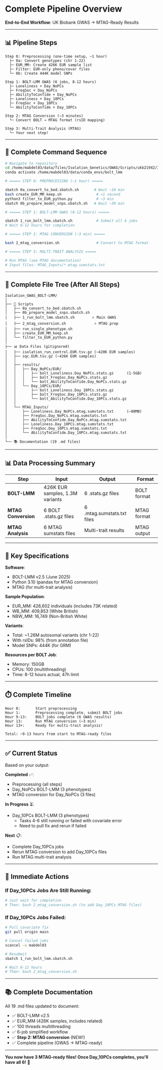 # Complete Pipeline Overview

**End-to-End Workflow**: UK Biobank GWAS → MTAG-Ready Results

---

## 📊 Pipeline Steps

```
Step 0: Preprocessing (one-time setup, ~1 hour)
  ├─ 0a: Convert genotypes (chr 1-22)
  ├─ EUR_MM: Create 426K EUR sample list
  ├─ Filter: EUR-only pheno/covar files
  └─ 0b: Create 444K model SNPs

Step 1: BOLT-LMM GWAS (6 jobs, 8-12 hours)
  ├─ Loneliness + Day_NoPCs
  ├─ FreqSoc + Day_NoPCs
  ├─ AbilityToConfide + Day_NoPCs
  ├─ Loneliness + Day_10PCs
  ├─ FreqSoc + Day_10PCs
  └─ AbilityToConfide + Day_10PCs

Step 2: MTAG Conversion (~3 minutes)
  └─ Convert BOLT → MTAG format (rsID mapping)

Step 3: Multi-Trait Analysis (MTAG)
  └─ Your next step!
```

---

## 🚀 Complete Command Sequence

```bash
# Navigate to repository
cd /home/mabdel03/data/files/Isolation_Genetics/GWAS/Scripts/ukb21942/Isolation_GWAS_BOLT-LMM
conda activate /home/mabdel03/data/conda_envs/bolt_lmm

# ===== STEP 0: PREPROCESSING (~1 hour) =====

sbatch 0a_convert_to_bed.sbatch.sh       # Wait ~10 min
bash create_EUR_MM_keep.sh                # <1 second
python3 filter_to_EUR_python.py           # ~3 min
sbatch 0b_prepare_model_snps.sbatch.sh   # Wait ~30 min

# ===== STEP 1: BOLT-LMM GWAS (8-12 hours) =====

sbatch 1_run_bolt_lmm.sbatch.sh           # Submit all 6 jobs
# Wait 8-12 hours for completion

# ===== STEP 2: MTAG CONVERSION (~3 min) =====

bash 2_mtag_conversion.sh                 # Convert to MTAG format

# ===== STEP 3: MULTI-TRAIT ANALYSIS =====

# Run MTAG (see MTAG documentation)
# Input files: MTAG_Inputs/*.mtag.sumstats.txt
```

---

## 📁 Complete File Tree (After All Steps)

```
Isolation_GWAS_BOLT-LMM/
│
├── 📜 Scripts
│   ├── 0a_convert_to_bed.sbatch.sh
│   ├── 0b_prepare_model_snps.sbatch.sh
│   ├── 1_run_bolt_lmm.sbatch.sh        ⭐ Main GWAS
│   ├── 2_mtag_conversion.sh             ⭐ MTAG prep
│   ├── run_single_phenotype.sh
│   ├── create_EUR_MM_keep.sh
│   └── filter_to_EUR_python.py
│
├── 📊 Data Files (gitignored)
│   ├── isolation_run_control.EUR.tsv.gz (~420K EUR samples)
│   ├── sqc.EUR.tsv.gz (~426K EUR samples)
│   │
│   ├── results/
│   │   ├── Day_NoPCs/EUR/
│   │   │   ├── bolt_Loneliness.Day_NoPCs.stats.gz      (1-5GB)
│   │   │   ├── bolt_FreqSoc.Day_NoPCs.stats.gz
│   │   │   └── bolt_AbilityToConfide.Day_NoPCs.stats.gz
│   │   └── Day_10PCs/EUR/
│   │       ├── bolt_Loneliness.Day_10PCs.stats.gz
│   │       ├── bolt_FreqSoc.Day_10PCs.stats.gz
│   │       └── bolt_AbilityToConfide.Day_10PCs.stats.gz
│   │
│   └── MTAG_Inputs/
│       ├── Loneliness.Day_NoPCs.mtag.sumstats.txt      (~80MB)
│       ├── FreqSoc.Day_NoPCs.mtag.sumstats.txt
│       ├── AbilityToConfide.Day_NoPCs.mtag.sumstats.txt
│       ├── Loneliness.Day_10PCs.mtag.sumstats.txt
│       ├── FreqSoc.Day_10PCs.mtag.sumstats.txt
│       └── AbilityToConfide.Day_10PCs.mtag.sumstats.txt
│
└── 📚 Documentation (19 .md files)
```

---

## 📊 Data Processing Summary

| Step | Input | Output | Format |
|------|-------|--------|--------|
| **BOLT-LMM** | 426K EUR samples, 1.3M variants | 6 .stats.gz files | BOLT format |
| **MTAG Conversion** | 6 BOLT .stats.gz files | 6 .mtag.sumstats.txt files | MTAG format |
| **MTAG Analysis** | 6 MTAG sumstats files | Multi-trait results | MTAG output |

---

## 🔑 Key Specifications

**Software**:
- BOLT-LMM v2.5 (June 2025)
- Python 3.10 (pandas for MTAG conversion)
- MTAG (for multi-trait analysis)

**Sample Population**:
- EUR_MM: 426,602 individuals (includes 73K related)
- WB_MM: 409,853 (White British)
- NBW_MM: 16,749 (Non-British White)

**Variants**:
- Total: ~1.26M autosomal variants (chr 1-22)
- With rsIDs: 98% (from annotation file)
- Model SNPs: 444K (for GRM)

**Resources per BOLT Job**:
- Memory: 150GB
- CPUs: 100 (multithreading)
- Time: 8-12 hours actual, 47h limit

---

## ⏱️ Complete Timeline

```
Hour 0:       Start preprocessing
Hour 1:       Preprocessing complete, submit BOLT jobs
Hour 9-13:    BOLT jobs complete (6 GWAS results)
Hour 13:      Run MTAG conversion (~3 min)
Hour 13+:     Ready for multi-trait analysis!

Total: ~9-13 hours from start to MTAG-ready files
```

---

## ✅ Current Status

Based on your output:

**Completed** ✅:
- Preprocessing (all steps)
- Day_NoPCs BOLT-LMM (3 phenotypes)
- MTAG conversion for Day_NoPCs (3 files)

**In Progress** ⏳:
- Day_10PCs BOLT-LMM (3 phenotypes)
  - Tasks 4-6 still running or failed with covariate error
  - Need to pull fix and rerun if failed

**Next** 📋:
- Complete Day_10PCs jobs
- Rerun MTAG conversion to add Day_10PCs files
- Run MTAG multi-trait analysis

---

## 🎯 Immediate Actions

### If Day_10PCs Jobs Are Still Running:
```bash
# Just wait for completion
# Then: bash 2_mtag_conversion.sh (to add Day_10PCs MTAG files)
```

### If Day_10PCs Jobs Failed:
```bash
# Pull covariate fix
git pull origin main

# Cancel failed jobs
scancel -u mabdel03

# Resubmit
sbatch 1_run_bolt_lmm.sbatch.sh

# Wait 8-12 hours
# Then: bash 2_mtag_conversion.sh
```

---

## 📚 Complete Documentation

All 19 .md files updated to document:
- ✅ BOLT-LMM v2.5
- ✅ EUR_MM (426K samples, includes related)
- ✅ 100 threads multithreading
- ✅ 6-job simplified workflow
- ✅ **Step 2: MTAG conversion** (NEW!)
- ✅ Complete pipeline (GWAS → MTAG-ready)

---

**You now have 3 MTAG-ready files! Once Day_10PCs completes, you'll have all 6!** 🎉

